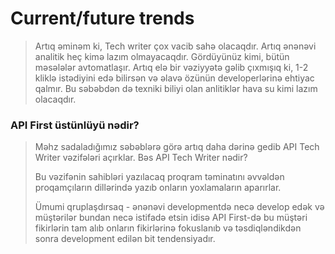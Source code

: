 # Current/future trends

> Artıq əminəm ki, Tech writer çox vacib sahə olacaqdır. Artıq ənənəvi analitik heç kimə lazım olmayacaqdır. Gördüyünüz kimi, bütün məsələlər avtomatlaşır. Artıq elə bir vəziyyətə gəlib çıxmışıq ki, 1-2 kliklə istədiyini edə bilirsən və əlavə özünün developerlərinə ehtiyac qalmır. Bu səbəbdən də texniki biliyi olan anlitiklər hava su kimi lazım olacaqdır.

### API First üstünlüyü nədir?

> Məhz sadaladığımız səbəblərə görə artıq daha dərinə gedib API Tech Writer vəzifələri açırklar. Bəs API Tech Writer nədir?&#x20;
>
> Bu vəzifənin sahibləri yazılacaq proqram təminatını əvvəldən proqamçıların dillərində yazıb onların yoxlamaların aparırlar.
>
> Ümumi qruplaşdırsaq - ənənəvi developmentdə necə develop edək və müştərilər bundan necə istifadə etsin idisə API First-də bu müştəri fikirlərin tam alıb onların fikirlərinə fokuslanıb və təsdiqləndikdən sonra development edilən bit tendensiyadır.
>
>
